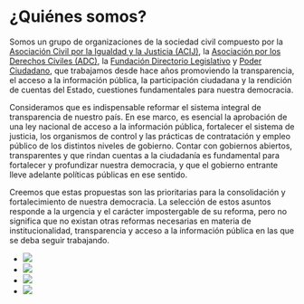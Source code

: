 
# ¿Quiénes somos?

Somos un grupo de organizaciones de la sociedad civil compuesto por la  [Asociación Civil por la Igualdad y la Justicia (ACIJ)](http://www.acij.org.ar), la [Asociación por los Derechos Civiles (ADC)](http://www.adc.org.ar), la [Fundación Directorio Legislativo](http://www.directoriolegislativo.org) y [Poder Ciudadano](http://www.poderciudadano.org), que trabajamos desde hace años promoviendo la transparencia, el acceso a la información pública, la participación ciudadana y la rendición de cuentas del Estado, cuestiones fundamentales para nuestra democracia.

Consideramos que es indispensable reformar el sistema integral de transparencia de nuestro país. En ese marco, es esencial la aprobación de una ley nacional de acceso a la información pública, fortalecer el sistema de justicia, los organismos de control y las prácticas de contratación y empleo público de los distintos niveles de gobierno. Contar con gobiernos abiertos, transparentes y que rindan cuentas a la ciudadanía es fundamental para fortalecer y profundizar nuestra democracia, y que el gobierno entrante lleve adelante políticas públicas en ese sentido. 

Creemos que estas propuestas son las prioritarias para la consolidación y fortalecimiento de nuestra democracia.  La selección de estos asuntos responde a la urgencia y el carácter impostergable de su reforma, pero no significa que no existan otras reformas necesarias en materia de institucionalidad, transparencia y acceso a la información pública en las que se deba seguir trabajando.







<ul class="list-inline">
	<li><img src="{{ site.baseurl }}/img/logos-ata/ACIJ_logo.jpg"></li>
	<li><img src="{{ site.baseurl }}/img/logos-ata/ADC_logo.jpg"></li>
	<li><img src="{{ site.baseurl }}/img/logos-ata/FDL_logo.PNG"></li>
	<li><img src="{{ site.baseurl }}/img/logos-ata/PC_logo.jpg"></li>
</ul>
